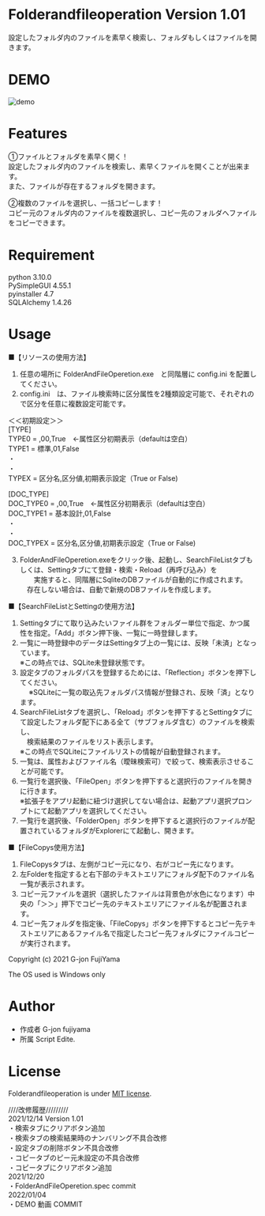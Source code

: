 # Folderandfileoperation Version 1.01  
  
設定したフォルダ内のファイルを素早く検索し、フォルダもしくはファイルを開きます。  
  
# DEMO  
  
![demo](https://user-images.githubusercontent.com/95132992/148064114-95d9e6be-14e1-4edd-9de3-3276a1d3226a.gif)
  
# Features
  
①ファイルとフォルダを素早く開く！  
設定したフォルダ内のファイルを検索し、素早くファイルを開くことが出来ます。  
また、ファイルが存在するフォルダを開きます。  
  
②複数のファイルを選択し、一括コピーします！  
コピー元のフォルダ内のファイルを複数選択し、コピー先のフォルダへファイルをコピーできます。  
  
# Requirement
  
python 3.10.0  
PySimpleGUI 4.55.1  
pyinstaller 4.7  
SQLAlchemy 1.4.26  
  
  
# Usage
  
■【リソースの使用方法】  
1) 任意の場所に FolderAndFileOperetion.exe　と同階層に config.ini を配置してください。  
2) config.ini　は、ファイル検索時に区分属性を2種類設定可能で、それぞれので区分を任意に複数設定可能です。  
  
＜＜初期設定＞＞  
 [TYPE]  
TYPE0 = ,00,True　←属性区分初期表示（defaultは空白）  
TYPE1 = 標準,01,False  
・  
・  
TYPEX = 区分名,区分値,初期表示設定（True or False)  
  
 [DOC_TYPE]  
DOC_TYPE0 = ,00,True　←属性区分初期表示（defaultは空白）  
DOC_TYPE1 = 基本設計,01,False  
・  
・  
DOC_TYPEX = 区分名,区分値,初期表示設定（True or False)  
  
3) FolderAndFileOperetion.exeをクリック後、起動し、SearchFileListタブもしくは、Settingタブにて登録・検索・Reload（再呼び込み）を  
　　実施すると、同階層にSqliteのDBファイルが自動的に作成されます。  
  　存在しない場合は、自動で新規のDBファイルを作成します。  
  
■【SearchFileListとSettingの使用方法】  
1) Settingタブにて取り込みたいファイル群をフォルダー単位で指定、かつ属性を指定。「Add」ボタン押下後、一覧に一時登録します。  
2) 一覧に一時登録中のデータはSettingタブ上の一覧には、反映「未済」となっています。  
   ※この時点では、SQLite未登録状態です。  
3) 設定タブのフォルダパスを登録するためには、「Reflection」ボタンを押下してください。  
　 ※SQLiteに一覧の取込先フォルダパス情報が登録され、反映「済」となります。  
4) SearchFileListタブを選択し、「Reload」ボタンを押下するとSettingタブにて設定したフォルダ配下にある全て（サブフォルダ含む）のファイルを検索し、  
　検索結果のファイルをリスト表示します。  
   ※この時点でSQLiteにファイルリストの情報が自動登録されます。  
5) 一覧は、属性およびファイル名（曖昧検索可）で絞って、検索表示させることが可能です。  
6) 一覧行を選択後、「FileOpen」ボタンを押下すると選択行のファイルを開きに行きます。  
   ※拡張子をアプリ起動に紐づけ選択してない場合は、起動アプリ選択プロンプトにて起動アプリを選択してください。  
7) 一覧行を選択後、「FolderOpen」ボタンを押下すると選択行のファイルが配置されているフォルダがExplorerにて起動し、開きます。  
  
■【FileCopys使用方法】
1) FileCopysタブは、左側がコピー元になり、右がコピー先になります。
2)  左Folderを指定すると右下部のテキストエリアにフォルダ配下のファイル名一覧が表示されます。
3)  コピー元ファイルを選択（選択したファイルは背景色が水色になります）中央の「＞＞」押下でコピー先のテキストエリアにファイル名が配置されます。
4)  コピー先フォルダを指定後、「FileCopys」ボタンを押下するとコピー先テキストエリアにあるファイル名で指定したコピー先フォルダにファイルコピーが実行されます。
  
Copyright (c) 2021 G-jon FujiYama  
  
The OS used is Windows only  
  
# Author

* 作成者 G-jon fujiyama
* 所属 Script Edite.

# License

Folderandfileoperation is under [MIT license](https://en.wikipedia.org/wiki/MIT_License).

////改修履歴/////////  
2021/12/14 Version 1.01  
・検索タブにクリアボタン追加  
・検索タブの検索結果時のナンバリング不具合改修  
・設定タブの削除ボタン不具合改修  
・コピータブのピー元未設定の不具合改修  
・コピータブにクリアボタン追加  
2021/12/20  
・FolderAndFileOperetion.spec commit  
2022/01/04  
・DEMO 動画 COMMIT  

